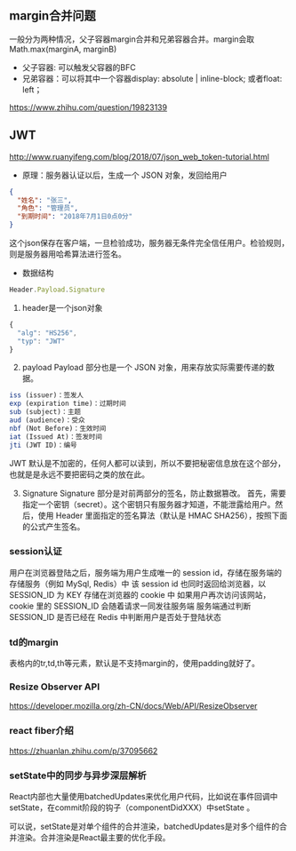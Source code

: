 ## margin合并问题
一般分为两种情况，父子容器margin合并和兄弟容器合并。margin会取Math.max(marginA, marginB)
- 父子容器: 可以触发父容器的BFC
- 兄弟容器：可以将其中一个容器display: absolute | inline-block; 或者float: left；

https://www.zhihu.com/question/19823139

## JWT
http://www.ruanyifeng.com/blog/2018/07/json_web_token-tutorial.html
- 原理：服务器认证以后，生成一个 JSON 对象，发回给用户
```json
{
  "姓名": "张三",
  "角色": "管理员",
  "到期时间": "2018年7月1日0点0分"
}
```
这个json保存在客户端，一旦检验成功，服务器无条件完全信任用户。检验规则，则是服务器用哈希算法进行签名。
- 数据结构
```js
Header.Payload.Signature
```
1. header是一个json对象
```js
{
  "alg": "HS256",
  "typ": "JWT"
}
```
2. payload
Payload 部分也是一个 JSON 对象，用来存放实际需要传递的数据。
```js
iss (issuer)：签发人
exp (expiration time)：过期时间
sub (subject)：主题
aud (audience)：受众
nbf (Not Before)：生效时间
iat (Issued At)：签发时间
jti (JWT ID)：编号
```
JWT 默认是不加密的，任何人都可以读到，所以不要把秘密信息放在这个部分，也就是是永远不要把密码之类的放在此。

3. Signature
Signature 部分是对前两部分的签名，防止数据篡改。
首先，需要指定一个密钥（secret）。这个密钥只有服务器才知道，不能泄露给用户。然后，使用 Header 里面指定的签名算法（默认是 HMAC SHA256），按照下面的公式产生签名。

### session认证
用户在浏览器登陆之后，服务端为用户生成唯一的 session id，存储在服务端的存储服务（例如 MySql, Redis）中
该 session id 也同时返回给浏览器，以 SESSION_ID 为 KEY 存储在浏览器的 cookie 中
如果用户再次访问该网站，cookie 里的 SESSION_ID 会随着请求一同发往服务端
服务端通过判断 SESSION_ID 是否已经在 Redis 中判断用户是否处于登陆状态

### td的margin
表格内的tr,td,th等元素，默认是不支持margin的，使用padding就好了。

### Resize Observer API
https://developer.mozilla.org/zh-CN/docs/Web/API/ResizeObserver

### react fiber介绍
https://zhuanlan.zhihu.com/p/37095662

### setState中的同步与异步深层解析
React内部也大量使用batchedUpdates来优化用户代码，比如说在事件回调中setState，在commit阶段的钩子（componentDidXXX）中setState 。

可以说，setState是对单个组件的合并渲染，batchedUpdates是对多个组件的合并渲染。合并渲染是React最主要的优化手段。
